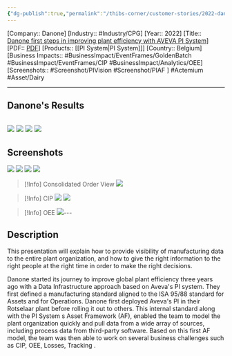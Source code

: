 ```yaml
---
{"dg-publish":true,"permalink":"/thibs-corner/customer-stories/2022-danone-danone-first-steps-in-improving-plant-efficiency-with-aveva-pi-system/"}
---
```


[Company:: Danone]
[Industry:: #Industry/CPG]
[Year:: 2022]
[Title:: [Danone first steps in improving plant efficiency with AVEVA PI System](https://resources.osisoft.com/presentations/danone-first-steps-in-improving-plant-efficiency-with-aveva-pi-system/)]
[PDF:: [PDF](https://cdn.osisoft.com/osi/presentations/2022-AVEVA-Amsterdam/UC22EU-D2CP060-Danone-Peeters-First-steps-in-improving-plant-efficiency.pdf)]
[Products:: [[PI System\|PI System]]]
[Country:: Belgium]
[Business Impacts:: #BusinessImpact/EventFrames/GoldenBatch #BusinessImpact/EventFrames/CIP #BusinessImpact/Analytics/OEE]
[Screenshots:: #Screenshot/PIVision #Screenshot/PIAF ]
#Actemium   #Asset/Dairy

---
## Danone's Results
![](https://i.imgur.com/oekWyXs.png)
![](https://i.imgur.com/2VgO9SR.png)
![](https://i.imgur.com/8164fmL.png)
![](https://i.imgur.com/zEybsLg.png)
---
## Screenshots
![](https://i.imgur.com/5mmopMp.png)
![](https://i.imgur.com/3b3R2Np.png)
![](https://i.imgur.com/L9pFE9P.png)
![](https://i.imgur.com/aLlr2eE.png)

> [!Info] Consolidated Order View
![](https://i.imgur.com/mqlikj3.png)

> [!Info] CIP
![](https://i.imgur.com/sONKD2p.png)
![](https://i.imgur.com/4Liyu6z.png)

> [!Info] OEE
![](https://i.imgur.com/VdAeArJ.png)---
## Description
This presentation will explain how to provide visibility of manufacturing data to the entire plant organization, and how to give the right information to the right people at the right time in order to make the right decisions.

Danone started its journey to improve global plant efficiency three years ago with a Data Infrastructure approach based on Aveva's PI system. They first defined a manufacturing standard aligned to the ISA 95/88 standard for Assets and for Operations. Danone first deployed Aveva's PI in their Rotselaar plant before rolling it out to others. This internal standard along with the PI System s Asset Framework (AF), enabled the team to model the plant organization quickly and pull data from a wide array of sources, including process data from third-party software. Based on this first AF model, the team was then able to work on several business challenges such as CIP, OEE, Losses, Tracking .